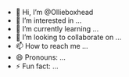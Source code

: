- 👋 Hi, I’m @Ollieboxhead
- 👀 I’m interested in ...
- 🌱 I’m currently learning ...
- 💞️ I’m looking to collaborate on ...
- 📫 How to reach me ...
- 😄 Pronouns: ...
- ⚡ Fun fact: ...

<!---
Ollieboxhead/Ollieboxhead is a ✨ special ✨ repository because its `README.md` (this file) appears on your GitHub profile.
You can click the Preview link to take a look at your changes.
--->

